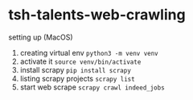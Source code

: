 # tsh-talents-web-crawling

setting up (MacOS)
1. creating virtual env `python3 -m venv venv`
2. activate it `source venv/bin/activate`
3. install scrapy `pip install scrapy`
4. listing scrapy projects `scrapy list`
5. start web scrape `scrapy crawl indeed_jobs`
